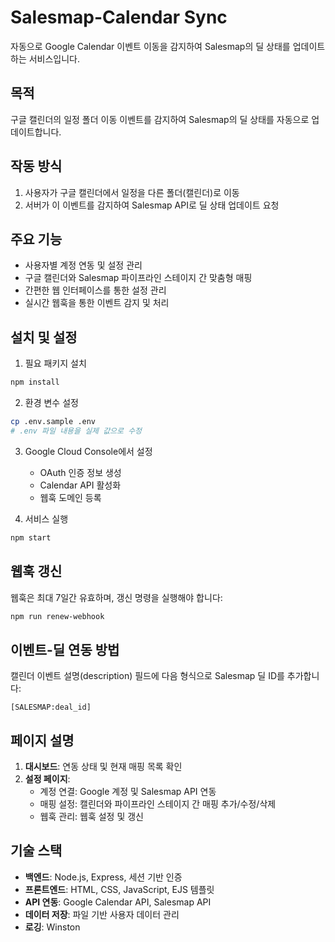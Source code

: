 # Salesmap-Calendar Sync

자동으로 Google Calendar 이벤트 이동을 감지하여 Salesmap의 딜 상태를 업데이트하는 서비스입니다.

## 목적

구글 캘린더의 일정 폴더 이동 이벤트를 감지하여 Salesmap의 딜 상태를 자동으로 업데이트합니다.

## 작동 방식

1. 사용자가 구글 캘린더에서 일정을 다른 폴더(캘린더)로 이동
2. 서버가 이 이벤트를 감지하여 Salesmap API로 딜 상태 업데이트 요청

## 주요 기능

- 사용자별 계정 연동 및 설정 관리
- 구글 캘린더와 Salesmap 파이프라인 스테이지 간 맞춤형 매핑
- 간편한 웹 인터페이스를 통한 설정 관리
- 실시간 웹훅을 통한 이벤트 감지 및 처리

## 설치 및 설정

1. 필요 패키지 설치
```bash
npm install
```

2. 환경 변수 설정
```bash
cp .env.sample .env
# .env 파일 내용을 실제 값으로 수정
```

3. Google Cloud Console에서 설정
   - OAuth 인증 정보 생성
   - Calendar API 활성화
   - 웹훅 도메인 등록

4. 서비스 실행
```bash
npm start
```

## 웹훅 갱신

웹훅은 최대 7일간 유효하며, 갱신 명령을 실행해야 합니다:

```bash
npm run renew-webhook
```

## 이벤트-딜 연동 방법

캘린더 이벤트 설명(description) 필드에 다음 형식으로 Salesmap 딜 ID를 추가합니다:

```
[SALESMAP:deal_id]
```

## 페이지 설명

1. **대시보드**: 연동 상태 및 현재 매핑 목록 확인
2. **설정 페이지**: 
   - 계정 연결: Google 계정 및 Salesmap API 연동
   - 매핑 설정: 캘린더와 파이프라인 스테이지 간 매핑 추가/수정/삭제
   - 웹훅 관리: 웹훅 설정 및 갱신

## 기술 스택

- **백엔드**: Node.js, Express, 세션 기반 인증
- **프론트엔드**: HTML, CSS, JavaScript, EJS 템플릿
- **API 연동**: Google Calendar API, Salesmap API
- **데이터 저장**: 파일 기반 사용자 데이터 관리
- **로깅**: Winston